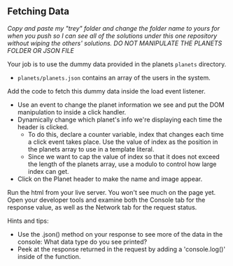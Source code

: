 ## Fetching Data

_Copy and paste my "trey" folder and change the folder name to yours for when you push so I can see all of the solutions under this one repository without wiping the others' solutions. DO NOT MANIPULATE THE PLANETS FOLDER OR JSON FILE_

Your job is to use the dummy data provided in the planets `planets` directory.

- `planets/planets.json` contains an array of the users in the system.

Add the code to fetch this dummy data inside the load event listener.

- Use an event to change the planet information we see and put the DOM manipulation to inside a click handler.
- Dynamically change which planet's info we're displaying each time the header is clicked.
  - To do this, declare a counter variable, index that changes each time a click event takes place. Use the value of index as the position in the planets array to use in a template literal.
  - Since we want to cap the value of index so that it does not exceed the length of the planets array, use a modulo to control how large index can get.
- Click on the Planet header to make the name and image appear.

Run the html from your live server. You won't see much on the page yet. Open your developer tools and examine both the Console tab for the response value, as well as the Network tab for the request status.

Hints and tips:

- Use the .json() method on your response to see more of the data in the console: What data type do you see printed?
- Peek at the response returned in the request by adding a 'console.log()' inside of the function.
